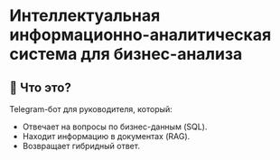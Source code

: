 # Интеллектуальная информационно-аналитическая система для бизнес-анализа

## 🚀 Что это?
Telegram-бот для руководителя, который:
- Отвечает на вопросы по бизнес-данным (SQL).
- Находит информацию в документах (RAG).
- Возвращает гибридный ответ.
